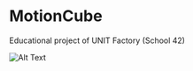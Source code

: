 # MotionCube
Educational project of UNIT Factory (School 42)


![Alt Text](https://github.com/lpohribn/MotionCube/blob/master/Assets/motion.gif)
